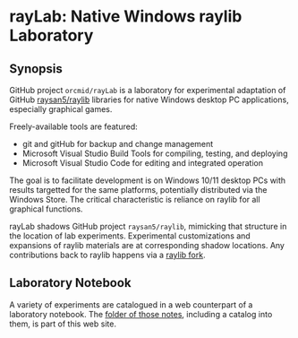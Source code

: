 <!-- index.md 0.0.8                 UTF-8                          2021-08-24
                 RAYLAB DOCUMENTATION WEB SITE PUBLISHING
     -->

# rayLab: Native Windows raylib Laboratory

## Synopsis

GitHub project `orcmid/rayLab` is a laboratory for experimental adaptation of
GitHub [raysan5/raylib](https://github.com/raysan5/raylib) libraries for
native Windows desktop PC applications, especially graphical games.

Freely-available tools are featured:

* git and gitHub for backup and change management
* Microsoft Visual Studio Build Tools for compiling, testing, and deploying
* Microsoft Visual Studio Code for editing and integrated operation

The goal is to facilitate development is on Windows 10/11 desktop PCs with
results targetted for the same platforms, potentially distributed via the
Windows Store.  The critical characteristic is reliance on raylib for all
graphical functions.

rayLab shadows GitHub project `raysan5/raylib`, mimicking that structure
in the location of lab experiments.  Experimental customizations and
expansions of raylib materials are at corresponding shadow locations.  Any
contributions back to raylib happens via a
[raylib fork](https://github.com/orcmid/raylib).

## Laboratory Notebook

A variety of experiments are catalogued in a web counterpart of a laboratory
notebook.  The [folder of those notes](experiments), including a catalog
into them, is part of this web site.

<!-- 0.0.8 2021-08-23T21:43Z Small touch-ups
     0.0.7 2021-08-23T03:51Z Correct link to experiments folder
     0.0.6 2021-08-23T00:36Z Make welcoming page with brief synopsis
     0.0.5 2021-08-17T15:22Z At docs/index.md More text with some links
           for context
     0.0.4 2021-08-17T14:43Z Clean up the shadowing explanation
     0.0.3 2021-08-17T04:17Z Give up on centering
     0.0.2 2021-08-17T04:13Z Add linking caption over centered image
     0.0.1 2021-08-17T04:02Z Add Example of Adjacent repository clones
     0.0.0 2021-08-16T23:29Z Simple introductory README.md placeholder
     -->
